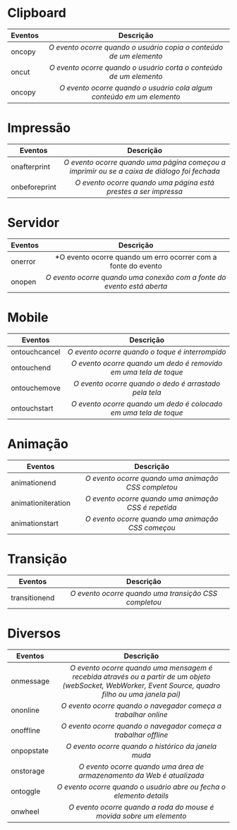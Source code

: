 # Clipboard

| Eventos| Descrição|
| ------------- |:-------------:|
| oncopy | *O evento ocorre quando o usuário copia o conteúdo de um elemento* |
| oncut | *O evento ocorre quando o usuário corta o conteúdo de um elemento* |
| oncopy | *O evento ocorre quando o usuário cola algum conteúdo em um elemento* |

# Impressão

| Eventos| Descrição|
| ------------- |:-------------:|
| onafterprint | *O evento ocorre quando uma página começou a imprimir ou se a caixa de diálogo foi fechada* |
| onbeforeprint | *O evento ocorre quando uma página está prestes a ser impressa* |

# Servidor

| Eventos| Descrição|
| ------------- |:-------------:|
| onerror | *O evento ocorre quando um erro ocorrer com a fonte do evento |
| onopen | *O evento ocorre quando uma conexão com a fonte do evento está aberta* |

# Mobile

| Eventos| Descrição|
| ------------- |:-------------:|
| ontouchcancel | *O evento ocorre quando o toque é interrompido* |
| ontouchend | *O evento ocorre quando um dedo é removido em uma tela de toque* |
| ontouchemove | *O evento ocorre quando o dedo é arrastado pela tela* |
| ontouchstart | *O evento ocorre quando um dedo é colocado em uma tela de toque* |

# Animação

| Eventos| Descrição|
| ------------- |:-------------:|
| animationend | *O evento ocorre quando uma animação CSS completou* |
| animationiteration | *O evento ocorre quando uma animação CSS é repetida* |
| animationstart | *O evento ocorre quando uma animação CSS começou* |

# Transição

| Eventos| Descrição|
| ------------- |:-------------:|
| transitionend | *O evento ocorre quando uma transição CSS completou* |

# Diversos

| Eventos| Descrição|
| ------------- |:-------------:|
| onmessage | *O evento ocorre quando uma mensagem é recebida através ou a partir de um objeto (webSocket, WebWorker, Event Source, quadro filho ou uma janela pai)* |
| ononline | *O evento ocorre quando o navegador começa a trabalhar online* |
| onoffline | *O evento ocorre quando o navegador começa a trabalhar offline* |
| onpopstate | *O evento ocorre quando o histórico da janela muda* |
| onstorage | *O evento ocorre quando uma área de armazenamento da Web é atualizada* |
| ontoggle | *O evento ocorre quando o usuário abre ou fecha o elemento details* |
| onwheel | *O evento ocorre quando a roda do mouse é movida sobre um elemento* |
